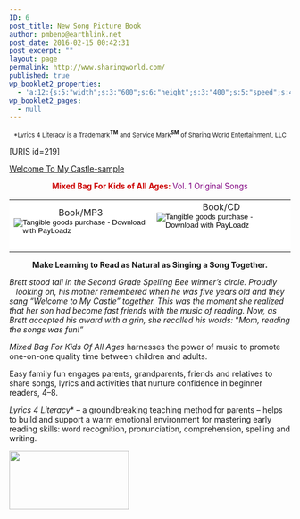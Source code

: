 ```yaml
---
ID: 6
post_title: New Song Picture Book
author: pmbenp@earthlink.net
post_date: 2016-02-15 00:42:31
post_excerpt: ""
layout: page
permalink: http://www.sharingworld.com/
published: true
wp_booklet2_properties:
  - 'a:12:{s:5:"width";s:3:"600";s:6:"height";s:3:"400";s:5:"speed";s:4:"1000";s:5:"delay";s:4:"5000";s:9:"direction";s:3:"LTR";s:14:"arrows_enabled";b:0;s:20:"page_numbers_enabled";b:1;s:14:"cover_behavior";s:4:"open";s:7:"padding";s:2:"10";s:18:"thumbnails_enabled";b:0;s:13:"popup_enabled";s:0:"";s:5:"theme";s:7:"default";}'
wp_booklet2_pages:
  - null
---
```

<p style="text-align: center;"><span style="font-size: 11px;">*Lyrics 4 Literacy is a Trademark<span style="font-weight: bold;"><sup>TM</sup></span> and Service Mark<span style="font-weight: bold;"><sup>SM</sup></span> of Sharing World Entertainment, LLC</span></p>
[URIS id=219]

<a class="n" href="http://www.sharingworld.com/wp-content/uploads/2016/02/Welcome-To-My-Caste-sample.mp3">Welcome To My Castle-sample</a>
<p style="text-align: center;"><span style="color: #cc0000;"><strong>Mixed Bag For Kids of All Ages: </strong></span><span style="color: #800080;">Vol. 1 Original Songs</span></p>

<table style="margin-bottom: 0;">
<tbody>
<tr style="margin-bottom: 0;">
<td style="background-color: #ffffff; border: 0px; margin: 0px; text-align: center;"><form action="http://www.sharingworld.com/product/mixed-bag-for-kids" method="post" target="_blank"><span style="font-size: 16px;">Book/MP3</span>
<input style="border: none; background: #FFF;" alt="Tangible goods purchase - Download with PayLoadz" name="submit" src="http://www.sharingworld.com/wp-content/uploads/2016/02/add-cart-e1464143165363.png" type="image" /><input name="cmd" type="hidden" value="_cart" /> <input name="business" type="hidden" value="sharingworld9@gmail.com" /> <input name="item_name" type="hidden" value="Mixed Bag for Kids: Book/MP3 Download" /> <input name="item_number" type="hidden" value="MB-mp3" /> <input name="amount" type="hidden" value="19.95" /> <input name="no_shipping" type="hidden" value="2" /> <input name="return" type="hidden" value="https://www.payloadz.com/d1/default.aspx" /> <input name="no_note" type="hidden" value="1" /> <input name="notify_url" type="hidden" value="http://www.payloadz.com/pay/index.asp" /> <input name="shipping" type="hidden" value="4.95" /> <input name="handling" type="hidden" value="0.00" /> <input name="rm" type="hidden" value="2" /> <input name="mrb" type="hidden" value="R-5L192964UH642590D" /> <input name="bn" type="hidden" value="PayLoadz" /> <input name="pal" type="hidden" value="QNV3YGA7EVCDE" /> <input name="cbt" type="hidden" value="Continue to Download" /> <input name="tangible" type="hidden" value="true" /> <input name="shopping_url " type="hidden" /></form></td>
<td style="background-color: #ffffff; border: 0px; text-align: center;"><form action="http://www.sharingworld.com/product/mixed-bag-for-kids" method="post" target="_blank"><span style="font-size: 16px;">Book/CD</span>
<input style="border: none; background: #FFF;" alt="Tangible goods purchase - Download with PayLoadz" name="submit" src="http://www.sharingworld.com/wp-content/uploads/2016/02/add-cart-e1464143165363.png" type="image" /> <input name="cmd" type="hidden" value="_cart" /> <input name="business" type="hidden" value="sharingworld9@gmail.com" /> <input name="item_name" type="hidden" value="Mixed Bag for Kids: Book/CD" /> <input name="item_number" type="hidden" value="MB - CD" /> <input name="amount" type="hidden" value="25.95" /> <input name="no_shipping" type="hidden" value="2" /> <input name="return" type="hidden" value="https://www.payloadz.com/d1/default.aspx" /> <input name="no_note" type="hidden" value="1" /> <input name="notify_url" type="hidden" value="http://www.payloadz.com/pay/index.asp" /> <input name="shipping" type="hidden" value="4.95" /> <input name="handling" type="hidden" value="0.00" /> <input name="rm" type="hidden" value="2" /> <input name="mrb" type="hidden" value="R-5L192964UH642590D" /> <input name="bn" type="hidden" value="PayLoadz" /> <input name="pal" type="hidden" value="QNV3YGA7EVCDE" /> <input name="cbt" type="hidden" value="Continue to Download" /> <input name="tangible" type="hidden" value="true" /> </form></td>
</tr>
</tbody>
</table>
<p style="text-align: center;"><strong>
Make Learning to Read as Natural as Singing a Song Together.</strong></p>
<p style="text-align: left;"><em>Brett stood tall in the Second Grade Spelling Bee winner’s circle. Proudly    looking on, his mother remembered when he was five years old and they sang “Welcome to My Castle” together. This was the moment she realized that her son had become fast friends with the music of reading. Now, as Brett accepted his award with a grin, she recalled his words:</em> “<em>Mom,</em> <em>reading the songs was</em> <em>fun!”</em></p>
<p style="text-align: left;"><em>Mixed Bag For Kids Of All Ages</em> harnesses the power of music to promote one-on-one quality time between children and adults.</p>
<p style="text-align: left;">Easy family fun engages parents, grandparents, friends and relatives to share songs, lyrics and activities that nurture confidence in beginner readers, 4–8.</p>
<p style="text-align: left;"><em>Lyrics 4 Literacy</em>* – a groundbreaking teaching method for parents – helps to build and support a warm emotional environment for mastering early reading skills: word recognition, pronunciation, comprehension, spelling and writing.</p>
<p style="text-align: left;"><img class="aligncenter wp-image-1354 size-full" src="http://www.sharingworld.com/wp-content/uploads/2016/02/amazon.png" width="214" height="105" /></p>